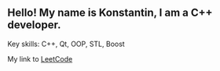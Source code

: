 ## Hello! My name is Konstantin, I am a C++ developer. 

Key skills: C++, Qt, OOP, STL, Boost

My link to [LeetCode](https://leetcode.com/kozlov_211/)

